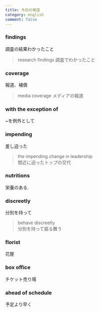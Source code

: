 ```yaml
---
title: 今日の単語
category: english
comment: false
---
```


### findings
調査の結果わかったこと
> research findings
> 調査でわかったこと

### coverage
報道、補償
> media coverage
> メディアの報道

### with the exception of
\~を例外として


### impending
差し迫った
> the impending change in leadership  
> 間近に迫ったトップの交代  

### nutritions
栄養のある.  

### discreetly
分別を持って 
> behave discreetly  
> 分別を持って振る舞う

### florist
花屋

### box office
チケット売り場

### ahead of schedule
予定より早く


